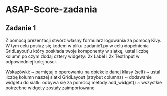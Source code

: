 # ASAP-Score-zadania

## Zadanie 1

Z pomocą prezentacji stwórz własny formularz logowania za pomocą Kivy.
W tym celu posłuż się kodem w pliku zadanie1.py w celu dopełnienia GridLayout'u który poskłada twoje komponenty w siatkę, ustal liczbę kolumn po czym dodaj cztery widgety: 2x Label i 2x TextInput w odpowiedniej kolejności.

Wskazówki:
~ pamiętaj o operowaniu na obiekcie danej klasy (self)
~ ustal liczbę kolumn naszej siatki GridLayout (atrybut columns)
~ dodawanie widgetu do siatki odbywa się za pomocą metody add_widget()
~ wszystkie potrzebne widgety zostały zaimportowane


